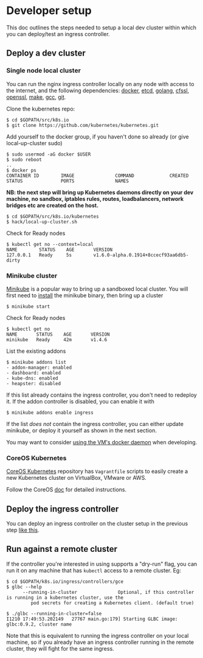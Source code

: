 # Developer setup

This doc outlines the steps needed to setup a local dev cluster within which you
can deploy/test an ingress controller.

## Deploy a dev cluster

### Single node local cluster

You can run the nginx ingress controller locally on any node with access to the
internet, and the following dependencies: [docker](https://docs.docker.com/engine/getstarted/step_one/), [etcd](https://github.com/coreos/etcd/releases), [golang](https://golang.org/doc/install), [cfssl](https://github.com/cloudflare/cfssl#installation), [openssl](https://www.openssl.org/), [make](https://www.gnu.org/software/make/), [gcc](https://gcc.gnu.org/), [git](https://git-scm.com/download/linux).


Clone the kubernetes repo:
```console
$ cd $GOPATH/src/k8s.io
$ git clone https://github.com/kubernetes/kubernetes.git
```

Add yourself to the docker group, if you haven't done so already (or give
local-up-cluster sudo)
```
$ sudo usermod -aG docker $USER
$ sudo reboot
..
$ docker ps
CONTAINER ID        IMAGE               COMMAND             CREATED             STATUS              PORTS               NAMES
```

**NB: the next step will bring up Kubernetes daemons directly on your dev
machine, no sandbox, iptables rules, routes, loadbalancers, network bridges
etc are created on the host.**

```console
$ cd $GOPATH/src/k8s.io/kubernetes
$ hack/local-up-cluster.sh
```

Check for Ready nodes
```console
$ kubectl get no --context=local
NAME        STATUS    AGE       VERSION
127.0.0.1   Ready     5s        v1.6.0-alpha.0.1914+8ccecf93aa6db5-dirty
```

### Minikube cluster

[Minikube](https://github.com/kubernetes/minikube) is a popular way to bring up
a sandboxed local cluster. You will first need to [install](https://github.com/kubernetes/minikube/releases)
the minikube binary, then bring up a cluster
```console
$ minikube start
```

Check for Ready nodes
```console
$ kubectl get no
NAME       STATUS    AGE       VERSION
minikube   Ready     42m       v1.4.6
```

List the existing addons
```console
$ minikube addons list
- addon-manager: enabled
- dashboard: enabled
- kube-dns: enabled
- heapster: disabled
```

If this list already contains the ingress controller, you don't need to
redeploy it. If the addon controller is disabled, you can enable it with
```console
$ minikube addons enable ingress
```

If the list *does not* contain the ingress controller, you can either update
minikube, or deploy it yourself as shown in the next section.

You may want to consider [using the VM's docker
daemon](https://github.com/kubernetes/minikube/blob/master/README.md#reusing-the-docker-daemon)
when developing.

### CoreOS Kubernetes

[CoreOS Kubernetes](https://github.com/coreos/coreos-kubernetes/) repository has `Vagrantfile`
scripts to easily create a new Kubernetes cluster on VirtualBox, VMware or AWS.

Follow the CoreOS [doc](https://coreos.com/kubernetes/docs/latest/kubernetes-on-vagrant-single.html)
for detailed instructions.

## Deploy the ingress controller

You can deploy an ingress controller on the cluster setup in the previous step
[like this](../../examples/deployment).

## Run against a remote cluster

If the controller you're interested in using supports a "dry-run" flag, you can
run it on any machine that has `kubectl` access to a remote cluster. Eg:
```console
$ cd $GOPATH/k8s.io/ingress/controllers/gce
$ glbc --help
      --running-in-cluster               Optional, if this controller is running in a kubernetes cluster, use the
		 pod secrets for creating a Kubernetes client. (default true)

$ ./glbc --running-in-cluster=false
I1210 17:49:53.202149   27767 main.go:179] Starting GLBC image: glbc:0.9.2, cluster name
```

Note that this is equivalent to running the ingress controller on your local
machine, so if you already have an ingress controller running in the remote
cluster, they will fight for the same ingress.

